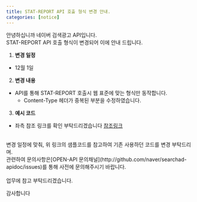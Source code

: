 ```yaml
---
title: STAT-REPORT API 호출 형식 변경 안내.
categories: [notice]
---
```


안녕하십니까 네이버 검색광고 API입니다.<br>
STAT-REPORT API 호출 형식이 변경되어 이에 안내 드립니다.

1. **변경 일정**
  - 12월 1일
2. **변경 내용**
- API를 통해 STAT-REPORT 호출시 웹 표준에 맞는 형식만 동작합니다.
  - Content-Type 헤더가 중복된 부분을 수정하였습니다.
3. **예시 코드**
  - 좌측 참조 링크를 확인 부탁드리겠습니다 [참조링크](https://github.com/naver/searchad-apidoc/pull/1248/commits/73a5d37c4adceaa653822e1038f1c301d364d5e7)<br>
<br>
변경 일정에 맞춰, 위 링크의 샘플코드를 참고하여 기존 사용하던 코드를 변경 부탁드리며.<br>
관련하여 문의사항은[OPEN-API 문의채널](http://github.com/naver/searchad-apidoc/issues)를 통해 사전에 문의해주시기 바랍니다.
<br>
<br>
업무에 참고 부탁드리겠습니다.

감사합니다
